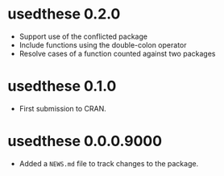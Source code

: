 # usedthese 0.2.0

* Support use of the conflicted package
* Include functions using the double-colon operator
* Resolve cases of a function counted against two packages

# usedthese 0.1.0

* First submission to CRAN.

# usedthese 0.0.0.9000

* Added a `NEWS.md` file to track changes to the package.
